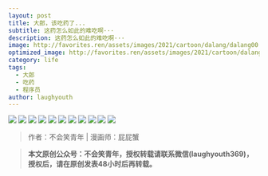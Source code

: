 ```yaml
---
layout: post
title: 大郎，该吃药了...
subtitle: 这药怎么如此的难吃啊···
description: 这药怎么如此的难吃啊···
image: http://favorites.ren/assets/images/2021/cartoon/dalang/dalang00.jpg
optimized_image: http://favorites.ren/assets/images/2021/cartoon/dalang/dalang00.jpg
category: life
tags:
  - 大郎
  - 吃药
  - 程序员
author: laughyouth
---
```


![](http://favorites.ren/assets/images/2021/cartoon/dalang/dalang01.jpg)
![](http://favorites.ren/assets/images/2021/cartoon/dalang/dalang02.jpg)
![](http://favorites.ren/assets/images/2021/cartoon/dalang/dalang03.jpg)
![](http://favorites.ren/assets/images/2021/cartoon/dalang/dalang04.jpg)
![](http://favorites.ren/assets/images/2021/cartoon/dalang/dalang05.jpg)
![](http://favorites.ren/assets/images/2021/cartoon/dalang/dalang06.jpg)
![](http://favorites.ren/assets/images/2021/cartoon/dalang/dalang07.jpg)
![](http://favorites.ren/assets/images/2021/cartoon/dalang/dalang08.jpg)
![](http://favorites.ren/assets/images/2021/cartoon/dalang/dalang09.jpg)
![](http://favorites.ren/assets/images/2021/cartoon/dalang/dalang10.jpg)
![](http://favorites.ren/assets/images/2021/cartoon/dalang/dalang11.jpg)

>作者：不会笑青年 | 漫画师：屁屁蟹

>**本文原创公众号：不会笑青年，授权转载请联系微信(laughyouth369)，授权后，请在原创发表48小时后再转载。**


